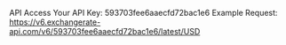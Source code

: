 API Access
Your API Key: 593703fee6aaecfd72bac1e6
Example Request: https://v6.exchangerate-api.com/v6/593703fee6aaecfd72bac1e6/latest/USD